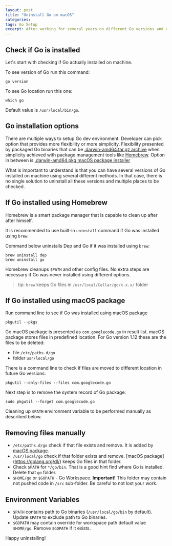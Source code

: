 ```yaml
---
layout: post
title: "Uninstall Go on macOS"
categories: 
tags: Go Setup
excerpt: After working for several years on different Go versions and using variety of different tools it is time to reset my system to "clean" state. Just to be clear, my machine works just fine, it is just perfectionist inside me wants to remove stuff that is not in use anymore.
---
```

## Check if Go is installed

Let's start with checking if Go actually installed on machine.

To see version of Go run this command:

    go version

To see Go location run this one:

    which go

Default value is `/usr/local/bin/go`.

## Go installation options

There are multiple ways to setup Go dev environment. Developer can pick option that provides more flexibility or more simplicity. Flexibility presented by packaged Go binaries that can be  [.darwin-amd64.tar.gz archive](https://golang.org/dl/) when simplicity achieved with package management tools like [Homebrew](https://brew.sh/). Option in between is [.darwin-amd64.pkg macOS package installer](https://golang.org/dl/)

What is important to understand is that you can have several versions of Go installed on machine using several different methods. In that case, there is no single solution to uninstall all these versions and multiple places to be checked.

## If Go installed using Homebrew

Homebrew is a smart package manager that is capable to clean up after after himself.

It is recommended to use built-in `uninstall` command if Go was installed using `brew`.

Command below uninstalls Dep and Go if it was installed using `brew`:

    brew uninstall dep
    brew uninstall go

Homebrew cleanups `$PATH` and other config files. No extra steps are necessary if Go was never installed using different options.

> tip: `brew` keeps Go files in `/usr/local/Cellar/go/x.x.x/` folder  

## If Go installed using macOS package

Run command line to see if Go was installed using macOS package

    pkgutil --pkgs

Go macOS package is presented as `com.googlecode.go` in result list.
macOS package stores files in predefined location. For Go version 1.12 these are the files to be deleted:

* file `/etc/paths.d/go`
* folder `usr/local/go`

There is a command line to check if files are moved to different location in future Go versions:

    pkgutil --only-files --files com.googlecode.go


Next step is to remove the system record of Go package:

    sudo pkgutil --forget com.googlecode.go

Cleaning up `$PATH` environment variable to be performed manually as described below.

## Removing files manually

* `/etc/paths.d/go` check if that file exists and remove. It is added by [macOS package](https://golang.org/dl/).
* `/usr/local/go` check if that folder exists and remove. [macOS package]
(https://golang.org/dl/) keeps Go files in that folder.
* Check `$PATH` for `*/go/bin`. That is a good hint find where Go is installed. Delete that `go` folder.
* `$HOME/go` or `$GOPATH` - Go Workspace. **Important!** This folder may contain not pushed code in `/src` sub-folder. Be careful to not lost your work.  

## Environment Variables

* `$PATH` contains path to Go binaries (`/usr/local/go/bin` by default). Update  `$PATH` to exclude path to Go binaries.
* `$GOPATH` may contain override for workspace path default value `$HOME/go`. Remove `$GOPATH` if it exists.

Happy uninstalling!